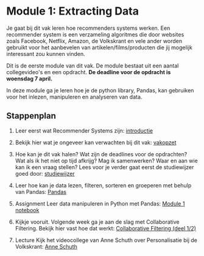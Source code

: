 # Module 1: Extracting Data

Je gaat bij dit vak leren hoe recommenders systems werken. Een recommender system is een verzameling algoritmes die door websites zoals Facebook, Netflix, Amazon, de Volkskrant en vele ander worden gebruikt voor het aanbevelen van artikelen/films/producten die jij mogelijk interessant zou kunnen vinden.

Dit is de eerste module van dit vak. De module bestaat uit een aantal collegevideo's en een opdracht. **De deadline voor de opdracht is woensdag 7 april.**

In deze module ga je leren hoe je de python library, Pandas, kan gebruiken voor het inlezen, manipuleren en analyseren van data.

## Stappenplan

1. Leer eerst wat Recommender Systems zijn: [introductie](/lectures/introductie)

1. Bekijk hier wat je ongeveer kan verwachten bij dit vak: [vakopzet](/lectures/vakopzet)

1. Hoe kan je dit vak halen? Wat zijn de deadlines voor de opdrachten? Wat als ik het niet op tijd afkrijg? Mag ik samenwerken? Waar en aan wie kan ik een vraag stellen? Lees voor je verder gaat eerst de studiewijzer goed door: [studiewijzer](/syllabus)

1. Leer hoe kan je data lezen, filteren, sorteren en groeperen met behulp van Pandas: [Pandas](/lectures/pandas)

1. <span class="badge badge-primary">Assignment</span> Leer data manipuleren in Python met Pandas: [Module 1 notebook](/extracting-data/assignment/)

1. Kijkje vooruit. Volgende week ga je aan de slag met Collaborative Filtering. Bekijk hier vast hoe dat werkt: [Collaborative Filtering (deel 1/2)](/lectures/collaborative-filtering-1)

1. <span class="badge badge-primary">Lecture</span> Kijk het videocollege van Anne Schuth over Personalisatie bij de Volkskrant: [Anne Schuth](/lectures/anne-schuth)
